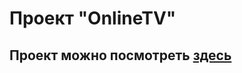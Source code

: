 # Проект "OnlineTV"

## Проект можно посмотреть [здесь](https://shapovaloff.github.io/OnlineTV/src/index.html )
